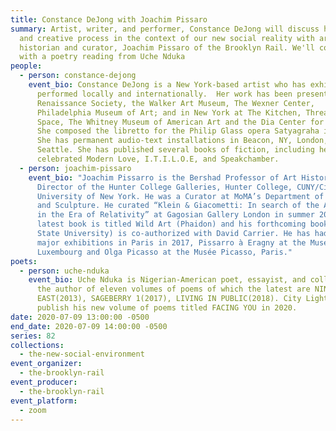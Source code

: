 ```yaml
---
title: Constance DeJong with Joachim Pissaro
summary: Artist, writer, and performer, Constance DeJong will discuss her work
  and creative process in the context of our new social reality with art
  historian and curator, Joachim Pissaro of the Brooklyn Rail. We'll conclude
  with a poetry reading from Uche Nduka
people:
  - person: constance-dejong
    event_bio: Constance DeJong is a New York-based artist who has exhibited and
      performed locally and internationally.  Her work has been presented at
      Renaissance Society, the Walker Art Museum, The Wexner Center,
      Philadelphia Museum of Art; and in New York at The Kitchen, Threadwaxing
      Space, The Whitney Museum of American Art and the Dia Center for the Arts.
      She composed the libretto for the Philip Glass opera Satyagraha in 1983.
      She has permanent audio-text installations in Beacon, NY, London, and
      Seattle. She has published several books of fiction, including her
      celebrated Modern Love, I.T.I.L.O.E, and Speakchamber.
  - person: joachim-pissaro
    event_bio: "Joachim Pissarro is the Bershad Professor of Art History and
      Director of the Hunter College Galleries, Hunter College, CUNY/City
      University of New York. He was a Curator at MoMA’s Department of Painting
      and Sculpture. He curated “Klein & Giacometti: In search of the Absolute
      in the Era of Relativity” at Gagosian Gallery London in summer 2016. His
      latest book is titled Wild Art (Phaidon) and his forthcoming book (Penn
      State University) is co-authorized with David Carrier. He has had two
      major exhibitions in Paris in 2017, Pissarro à Eragny at the Musée du
      Luxembourg and Olga Picasso at the Musée Picasso, Paris."
poets:
  - person: uche-nduka
    event_bio: Uche Nduka is Nigerian-American poet, essayist, and collagist. He is
      the author of eleven volumes of poems of which the latest are NINE
      EAST(2013), SAGEBERRY 1(2017), LIVING IN PUBLIC(2018). City Lights will
      publish his new volume of poems titled FACING YOU in 2020.
date: 2020-07-09 13:00:00 -0500
end_date: 2020-07-09 14:00:00 -0500
series: 82
collections:
  - the-new-social-environment
event_organizer:
  - the-brooklyn-rail
event_producer:
  - the-brooklyn-rail
event_platform:
  - zoom
---
```

